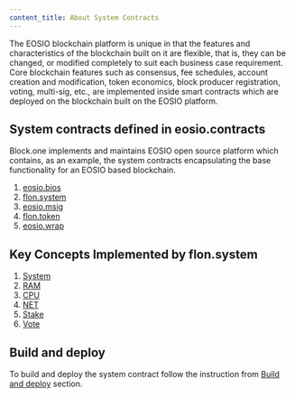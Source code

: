```yaml
---
content_title: About System Contracts
---
```


The EOSIO blockchain platform is unique in that the features and characteristics of the blockchain built on it are flexible, that is, they can be changed, or modified completely to suit each business case requirement. Core blockchain features such as consensus, fee schedules, account creation and modification, token economics, block producer registration, voting, multi-sig, etc., are implemented inside smart contracts which are deployed on the blockchain built on the EOSIO platform.

## System contracts defined in eosio.contracts

Block.one implements and maintains EOSIO open source platform which contains, as an example, the system contracts encapsulating the base functionality for an EOSIO based blockchain.

1. [eosio.bios](action-reference/eosio.bios)
2. [flon.system](action-reference/flon.system)
3. [eosio.msig](action-reference/eosio.msig)
4. [flon.token](action-reference/flon.token)
5. [eosio.wrap](action-reference/eosio.wrap)

## Key Concepts Implemented by flon.system

1. [System](01_key-concepts/01_system.md)
2. [RAM](01_key-concepts/02_ram.md)
3. [CPU](01_key-concepts/03_cpu.md)
4. [NET](01_key-concepts/04_net.md)
5. [Stake](01_key-concepts/05_stake.md)
6. [Vote](01_key-concepts/06_vote.md)

## Build and deploy
To build and deploy the system contract follow the instruction from [Build and deploy](03_build-and-deploy.md) section.